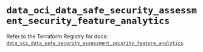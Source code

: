 # `data_oci_data_safe_security_assessment_security_feature_analytics`

Refer to the Terraform Registry for docs: [`data_oci_data_safe_security_assessment_security_feature_analytics`](https://registry.terraform.io/providers/hashicorp/oci/7.19.0/docs/data-sources/data_safe_security_assessment_security_feature_analytics).
